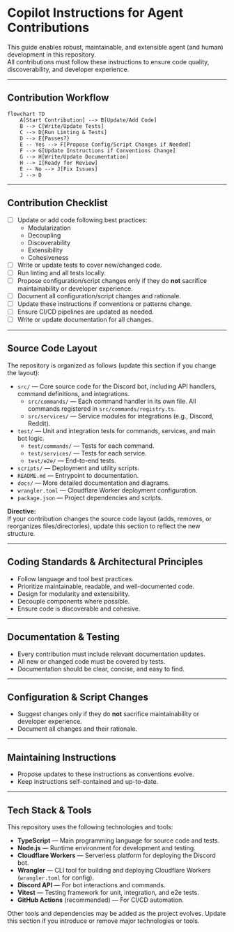 # Copilot Instructions for Agent Contributions

This guide enables robust, maintainable, and extensible agent (and human) development in this repository.  
All contributions must follow these instructions to ensure code quality, discoverability, and developer experience.

---

## Contribution Workflow

```mermaid
flowchart TD
    A[Start Contribution] --> B[Update/Add Code]
    B --> C[Write/Update Tests]
    C --> D[Run Linting & Tests]
    D --> E{Passes?}
    E -- Yes --> F[Propose Config/Script Changes if Needed]
    F --> G[Update Instructions if Conventions Change]
    G --> H[Write/Update Documentation]
    H --> I[Ready for Review]
    E -- No --> J[Fix Issues]
    J --> D
```

---

## Contribution Checklist

- [ ] Update or add code following best practices:
    - Modularization
    - Decoupling
    - Discoverability
    - Extensibility
    - Cohesiveness
- [ ] Write or update tests to cover new/changed code.
- [ ] Run linting and all tests locally.
- [ ] Propose configuration/script changes only if they do **not** sacrifice maintainability or developer experience.
- [ ] Document all configuration/script changes and rationale.
- [ ] Update these instructions if conventions or patterns change.
- [ ] Ensure CI/CD pipelines are updated as needed.
- [ ] Write or update documentation for all changes.

---

## Source Code Layout

The repository is organized as follows (update this section if you change the layout):

- `src/` — Core source code for the Discord bot, including API handlers, command definitions, and integrations.
  - `src/commands/` — Each command handler in its own file. All commands registered in `src/commands/registry.ts`.
  - `src/services/` — Service modules for integrations (e.g., Discord, Reddit).
- `test/` — Unit and integration tests for commands, services, and main bot logic.
  - `test/commands/` — Tests for each command.
  - `test/services/` — Tests for each service.
  - `test/e2e/` — End-to-end tests.
- `scripts/` — Deployment and utility scripts.
- `README.md` — Entrypoint to documentation.
- `docs/` — More detailed documentation and diagrams.
- `wrangler.toml` — Cloudflare Worker deployment configuration.
- `package.json` — Project dependencies and scripts.

**Directive:**  
If your contribution changes the source code layout (adds, removes, or reorganizes files/directories), update this section to reflect the new structure.

---

## Coding Standards & Architectural Principles

- Follow language and tool best practices.
- Prioritize maintainable, readable, and well-documented code.
- Design for modularity and extensibility.
- Decouple components where possible.
- Ensure code is discoverable and cohesive.

---

## Documentation & Testing

- Every contribution must include relevant documentation updates.
- All new or changed code must be covered by tests.
- Documentation should be clear, concise, and easy to find.

---

## Configuration & Script Changes

- Suggest changes only if they do **not** sacrifice maintainability or developer experience.
- Document all changes and their rationale.

---

## Maintaining Instructions

- Propose updates to these instructions as conventions evolve.
- Keep instructions self-contained and up-to-date.

---

## Tech Stack & Tools

This repository uses the following technologies and tools:

- **TypeScript** — Main programming language for source code and tests.
- **Node.js** — Runtime environment for development and testing.
- **Cloudflare Workers** — Serverless platform for deploying the Discord bot.
- **Wrangler** — CLI tool for building and deploying Cloudflare Workers (`wrangler.toml` for config).
- **Discord API** — For bot interactions and commands.
- **Vitest** — Testing framework for unit, integration, and e2e tests.
- **GitHub Actions** (recommended) — For CI/CD automation.

Other tools and dependencies may be added as the project evolves. Update this section if you introduce or remove major technologies or tools.
